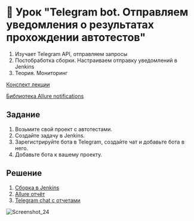 # 📁 Урок "Telegram bot. Отправляем уведомления о результатах прохождении автотестов"

1. Изучает Telegram API, отправляем запросы
2. Постобработка сборки. Настраиваем отправку уведомлений в Jenkins
3. Теория. Мониторинг

[Конспект лекции](https://github.com/qa-guru/knowledge-base)

[Библиотека Allure notifications](https://github.com/qa-guru/allure-notifications)

## Задание

1. Возьмите свой проект с автотестами.
2. Создайте задачу в Jenkins.
3. Зарегистрируйте бота в Telegram, создайте чат и добавьте бота в него.
4. Добавьте бота к вашему проекту.

## Решение
1. [Сборка в Jenkins](https://jenkins.autotests.cloud/job/QA_guru_python_6_13_student_Ter-Akopova/10/)
2. [Allure отчёт](https://jenkins.autotests.cloud/job/QA_guru_python_6_13_student_Ter-Akopova/10/allure/)
3. [Telegram chat с отчетами](https://t.me/+5Su0cvYZyx9lYWMy)

![Screenshot_24](https://github.com/Frunzelen/QA_guru_python_6_13/assets/102532085/9b895389-9707-4a52-bb81-6f8a5e90d41d)
